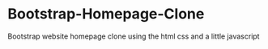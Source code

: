 # Bootstrap-Homepage-Clone
Bootstrap website homepage clone using the html css and a little javascript
